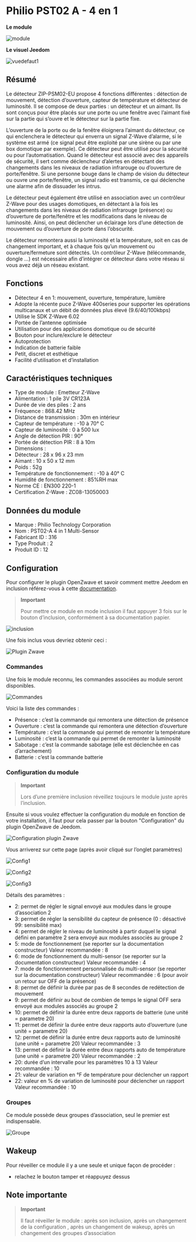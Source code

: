 # Philio PST02 A - 4 en 1

**Le module**

![module](images/philio.pst02a/module.jpg)

**Le visuel Jeedom**

![vuedefaut1](images/philio.pst02a/vuedefaut1.jpg)

Résumé
------

Le détecteur ZIP-PSM02-EU propose 4 fonctions différentes : détection de mouvement, détection d’ouverture, capteur de température et détecteur de luminosité. Il se compose de deux parties : un détecteur et un aimant. Ils sont conçus pour être placés sur une porte ou une fenêtre avec l’aimant fixé sur la partie qui s’ouvre et le détecteur sur la partie fixe.

L’ouverture de la porte ou de la fenêtre éloignera l’aimant du détecteur, ce qui enclenchera le détecteur qui enverra un signal Z-Wave d’alarme, si le système est armé (ce signal peut être exploité par une sirène ou par une box domotique par exemple). Ce détecteur peut être utilisé pour la sécurité ou pour l’automatisation. Quand le détecteur est associé avec des appareils de sécurité, il sert comme déclencheur d’alertes en détectant des changements dans les niveaux de radiation infrarouge ou d’ouverture de porte/fenêtre. Si une personne bouge dans le champ de vision du détecteur ou ouvre une porte/fenêtre, un signal radio est transmis, ce qui déclenche une alarme afin de dissuader les intrus.

Le détecteur peut également être utilisé en association avec un contrôleur Z-Wave pour des usages domotiques, en détectant à la fois les changements dans les niveaux de radiation infrarouge (présence) ou d’ouverture de porte/fenêtre et les modifications dans le niveau de luminosité. Ainsi, on peut déclencher un éclairage lors d’une détection de mouvement ou d’ouverture de porte dans l’obscurité.

Le détecteur remontera aussi la luminosité et la température, soit en cas de changement important, et à chaque fois qu’un mouvement ou ouverture/fermeture sont détectés. Un contrôleur Z-Wave (télécommande, dongle …​) est nécessaire afin d’intégrer ce détecteur dans votre réseau si vous avez déjà un réseau existant.

Fonctions
---------

-   Détecteur 4 en 1: mouvement, ouverture, température, lumière
-   Adopte la récente puce Z-Wave 400series pour supporter les opérations multicanaux et un débit de données plus élevé (9.6/40/100kbps)
-   Utilise le SDK Z-Wave 6.02
-   Portée de l’antenne optimisée
-   Utilisation pour des applications domotique ou de sécurité
-   Bouton pour inclure/exclure le détecteur
-   Autoprotection
-   Indication de batterie faible
-   Petit, discret et esthétique
-   Facilité d’utilisation et d’installation

Caractéristiques techniques
---------------------------

-   Type de module : Emetteur Z-Wave
-   Alimentation : 1 pile 3V CR123A
-   Durée de vie des piles : 2 ans
-   Fréquence : 868.42 MHz
-   Distance de transmission : 30m en intérieur
-   Capteur de température : -10 à 70° C
-   Capteur de luminosité : 0 à 500 lux
-   Angle de détection PIR : 90°
-   Portée de détection PIR : 8 à 10m
-   Dimensions :
  -   Détecteur : 28 x 96 x 23 mm
  -   Aimant : 10 x 50 x 12 mm
-   Poids : 52g
-   Température de fonctionnement : -10 à 40° C
-   Humidité de fonctionnement : 85%RH max
-   Norme CE : EN300 220-1
-   Certification Z-Wave : ZC08-13050003

Données du module
-----------------

-   Marque : Philio Technology Corporation
-   Nom : PST02-A 4 in 1 Multi-Sensor
-   Fabricant ID : 316
-   Type Produit : 2
-   Produit ID : 12

Configuration
-------------

Pour configurer le plugin OpenZwave et savoir comment mettre Jeedom en inclusion référez-vous à cette [documentation](https://doc.jeedom.com/fr_FR/plugins/automation%20protocol/openzwave/).

> **Important**
>
> Pour mettre ce module en mode inclusion il faut appuyer 3 fois sur le bouton d’inclusion, conformément à sa documentation papier.

![inclusion](images/philio.pst02a/inclusion.jpg)

Une fois inclus vous devriez obtenir ceci :

![Plugin Zwave](images/philio.pst02a/information.jpg)

### Commandes

Une fois le module reconnu, les commandes associées au module seront disponibles.

![Commandes](images/philio.pst02a/commandes.jpg)

Voici la liste des commandes :

-   Présence : c’est la commande qui remontera une détection de présence
-   Ouverture : c’est la commande qui remontera une détection d’ouverture
-   Température : c’est la commande qui permet de remonter la température
-   Luminosité : c’est la commande qui permet de remonter la luminosité
-   Sabotage : c’est la commande sabotage (elle est déclenchée en cas d’arrachement)
-   Batterie : c’est la commande batterie

### Configuration du module

> **Important**
>
> Lors d’une première inclusion réveillez toujours le module juste après l’inclusion.

Ensuite si vous voulez effectuer la configuration du module en fonction de votre installation, il faut pour cela passer par la bouton "Configuration" du plugin OpenZwave de Jeedom.

![Configuration plugin Zwave](images/plugin/bouton_configuration.jpg)

Vous arriverez sur cette page (après avoir cliqué sur l’onglet paramètres)

![Config1](images/philio.pst02a/config1.jpg)

![Config2](images/philio.pst02a/config2.jpg)

![Config3](images/philio.pst02a/config3.jpg)

Détails des paramètres :

-   2: permet de régler le signal envoyé aux modules dans le groupe d’association 2
-   3: permet de régler la sensibilité du capteur de présence (0 : désactivé 99: sensibilité max)
-   4: permet de régler le niveau de luminosité à partir duquel le signal défini en paramètre 2 sera envoyé aux modules associés au groupe 2
-   5: mode de fonctionnement (se reporter sur la documentation constructeur) Valeur recommandée : 8
-   6: mode de fonctionnement du multi-sensor (se reporter sur la documentation constructeur) Valeur recommandée : 4
-   7: mode de fonctionnement personnalisée du multi-sensor (se reporter sur la documentation constructeur) Valeur recommandée : 6 (pour avoir un retour sur OFF de la présence)
-   8: permet de définir la durée par pas de 8 secondes de redétection de mouvement
-   9: permet de définir au bout de combien de temps le signal OFF sera envoyé aux modules associés au groupe 2
-   10: permet de définir la durée entre deux rapports de batterie (une unité = parametre 20)
-   11: permet de définir la durée entre deux rapports auto d’ouverture (une unité = parametre 20)
-   12: permet de définir la durée entre deux rapports auto de luminosité (une unité = parametre 20) Valeur recommandée : 3
-   13: permet de définir la durée entre deux rapports auto de température (une unité = parametre 20) Valeur recommandée : 2
-   20: durée d’un intervalle pour les paramètres 10 à 13 Valeur recommandée : 10
-   21: valeur de variation en °F de température pour déclencher un rapport
-   22: valeur en % de variation de luminosité pour déclencher un rapport Valeur recommandée : 10

### Groupes

Ce module possède deux groupes d’association, seul le premier est indispensable.

![Groupe](images/philio.pst02a/groupe.jpg)

Wakeup
------

Pour réveiller ce module il y a une seule et unique façon de procéder :

-   relachez le bouton tamper et réappuyez dessus

Note importante
---------------

> **Important**
>
> Il faut réveiller le module : après son inclusion, après un changement de la configuration , après un changement de wakeup, après un changement des groupes d’association
